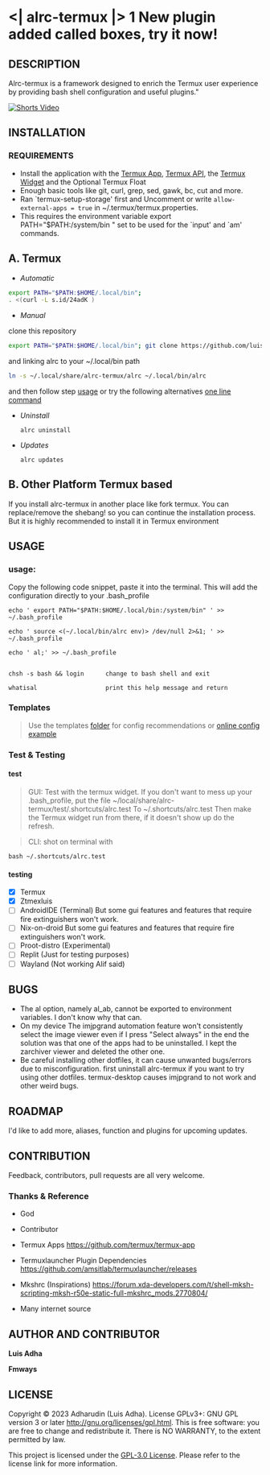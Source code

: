 # <| alrc-termux |> 1 New plugin added called boxes, try it now!

DESCRIPTION
-----------
Alrc-termux is a framework designed to enrich the Termux user experience by providing bash shell configuration and useful plugins."


[![Shorts Video](https://img.youtube.com/vi/9X6naGKNOys/0.jpg)](https://www.youtube.com/shorts/9X6naGKNOys)

INSTALLATION
------------

### REQUIREMENTS
- Install the application with the [Termux App](https://f-droid.org/packages/com.termux/),
[Termux API](https://f-droid.org/packages/com.termux.api/), the [Termux Widget](https://f-droid.org/packages/com.termux.widget/) and the Optional Termux Float
- Enough basic tools like git, curl, grep, sed, gawk, bc, cut and more.
- Ran \`termux-setup-storage' first and Uncomment or write `allow-external-apps = true` in ~/.termux/termux.properties.
- This requires the environment variable export PATH="$PATH:/system/bin " set to be used for the \`input' and \`am' commands.


A. Termux
---------
- *Automatic*

```sh
export PATH="$PATH:$HOME/.local/bin";
. <(curl -L s.id/24adK )
```

- *Manual*
	
clone this repository

```sh
export PATH="$PATH:$HOME/.local/bin"; git clone https://github.com/luisadha/alrc-termux.git ~/.local/share/alrc-termux
```

<!--if you use github (**recommended**)

```sh
export PATH="$PATH:$HOME/.local/bin"; git clone https://github.com/luisadha/alrc-termux.git ~/.local/share/alrc-termux
``` -->


and linking alrc to your ~/.local/bin path

```sh
ln -s ~/.local/share/alrc-termux/alrc ~/.local/bin/alrc
```

and then follow step [usage](#usage) or try the following alternatives [one line command](#test)

- *Uninstall*

	```
	alrc uninstall
	```

- *Updates*

	```
	alrc updates
	```

B. Other Platform Termux based
------------------------------

  If you install alrc-termux in another place like fork termux. You can replace/remove the shebang! so you can continue the installation process. But it is highly recommended to install it in Termux environment

USAGE
-----

### usage:

Copy the following code snippet, paste it into the terminal. This will add the configuration directly to your .bash_profile

```text
echo ' export PATH="$PATH:$HOME/.local/bin:/system/bin" ' >> ~/.bash_profile

echo ' source <(~/.local/bin/alrc env)> /dev/null 2>&1; ' >> ~/.bash_profile

echo ' al;' >> ~/.bash_profile
```

```text

chsh -s bash && login      change to bash shell and exit

whatisal                   print this help message and return
```

### Templates
> Use the templates [folder](https://github.com/luisadha/alrc-termux/tree/main/templates) for config recommendations or [online config example](https://luisadha.my.id)

### Test & Testing
#### test
> GUI: Test with the termux widget. If you don't want to mess up your .bash_profile, put the file ~/local/share/alrc-termux/test/.shortcuts/alrc.test To ~/.shortcuts/alrc.test Then make the Termux widget run from there, if it doesn't show up do the refresh.

> CLI: shot on terminal with 

```
bash ~/.shortcuts/alrc.test 
```

#### testing

- [x] Termux
- [x] Ztmexluis
- [ ] AndroidIDE (Terminal) But some gui features and features that require fire extinguishers won't work.
- [ ] Nix-on-droid But some gui features and features that require fire extinguishers won't work.
- [ ] Proot-distro (Experimental)
- [ ] Replit (Just for testing purposes)
- [ ] Wayland (Not working Alif said)

BUGS
----
- The al option, namely al_ab, cannot be exported to environment variables. I don't know why that can.
- On my device The imjpgrand automation feature won't consistently select the image viewer even if I press "Select always" in the end the solution was that one of the apps had to be uninstalled. I kept the zarchiver viewer and deleted the other one.
- Be careful installing other dotfiles, it can cause unwanted bugs/errors due to misconfiguration. first uninstall alrc-termux if you want to try using other dotfiles. termux-desktop causes imjpgrand to not work and other weird bugs.



ROADMAP
-------
I'd like to add more, aliases, function and plugins for upcoming updates.

CONTRIBUTION
------------
Feedback, contributors, pull requests are all very welcome.

### Thanks & Reference

- God 
 
- Contributor

- Termux Apps https://github.com/termux/termux-app

- Termuxlauncher  Plugin Dependencies  https://github.com/amsitlab/termuxlauncher/releases

- Mkshrc (Inspirations) https://forum.xda-developers.com/t/shell-mksh-scripting-mksh-r50e-static-full-mkshrc_mods.2770804/

- Many internet source

AUTHOR AND CONTRIBUTOR
----------------------
__Luis Adha__

__Fmways__

LICENSE
-------
Copyright © 2023 Adharudin (Luis Adha). License GPLv3+: GNU GPL version 3 or later http://gnu.org/licenses/gpl.html. This is free software: you are free to change and redistribute it. There is NO WARRANTY, to the extent permitted by law.

This project is licensed under the [GPL-3.0 License](https://www.gnu.org/licenses/gpl-3.0.en.html). Please refer to the license link for more information.
